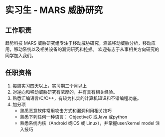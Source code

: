 # 实习生 - MARS 威胁研究


## 工作职责

趋势科技 MARS 威胁研究组专注于移动威胁研究，涵盖移动威胁分析，移动应用，移动系统以及相关设备的漏洞研究和挖掘。
欢迎有志于从事相关方向研究的同学加入我们。


## 任职资格

1. 每周实习四天以上，实习期三个月以上
2. 对逆向和移动威胁研究有浓厚的，并有具有相关经验。
3. 熟悉汇编语言/C/C++，有较为扎实的计算机知识和不错编程功底。
4. 加分项
   - 熟悉恶意软件常用攻击方式和漏洞利用相关技巧
   - 熟悉下列任何一种语言： ObjectiveC 或Java 或python
   - 熟悉系统内核（Android 或iOS 或 Linux），并掌握user/kernel model 注入技巧